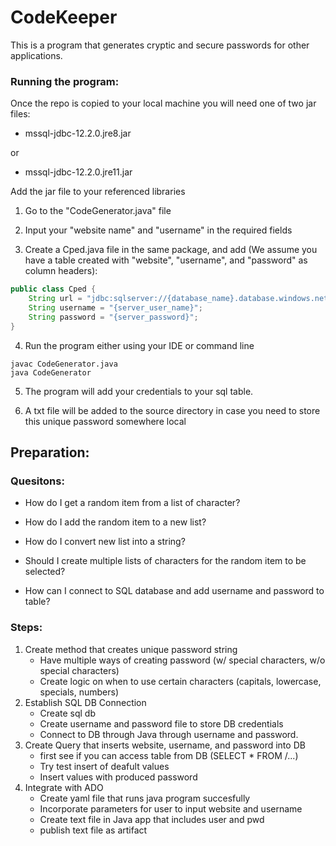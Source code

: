 # CodeKeeper
This is a program that generates cryptic and secure passwords for other applications.

### Running the program:

Once the repo is copied to your local machine you will need one of two jar files:
- mssql-jdbc-12.2.0.jre8.jar

or

- mssql-jdbc-12.2.0.jre11.jar

Add the jar file to your referenced libraries

1. Go to the "CodeGenerator.java" file

2. Input your "website name" and "username" in the required fields

3. Create a Cped.java file in the same package, and add (We assume you have a table created with "website", "username", and "password" as column headers):

```java
public class Cped {
    String url = "jdbc:sqlserver://{database_name}.database.windows.net:1433;database={table_name}";
    String username = "{server_user_name}";
    String password = "{server_password}";
}
```

4. Run the program either using your IDE or command line

```
javac CodeGenerator.java
java CodeGenerator
```

5. The program will add your credentials to your sql table.

6. A txt file will be added to the source directory in case you need to store this unique password somewhere local

## Preparation:

### Quesitons:

* How do I get a random item from a list of character?

* How do I add the random item to a new list?

* How do I convert new list into a string? 

* Should I create multiple lists of characters for the random item to be selected?

* How can I connect to SQL database and add username and password to table?

### Steps:

1. Create method that creates unique password string
   - Have multiple ways of creating password (w/ special characters, w/o special characters)
   - Create logic on when to use certain characters (capitals, lowercase, specials, numbers)
2. Establish SQL DB Connection
   - Create sql db
   - Create username and password file to store DB credentials
   - Connect to DB through Java through username and password.
3. Create Query that inserts website, username, and password into DB
   - first see if you can access table from DB (SELECT * FROM /...)
   - Try test insert of deafult values
   - Insert values with produced password
4. Integrate with ADO
   - Create yaml file that runs java program succesfully
   - Incorporate parameters for user to input website and username
   - Create text file in Java app that includes user and pwd
   - publish text file as artifact


